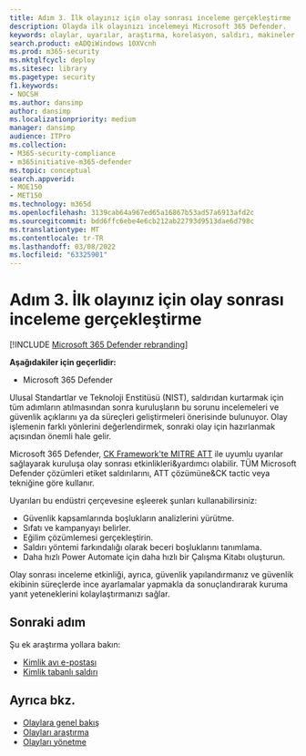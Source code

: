 ```yaml
---
title: Adım 3. İlk olayınız için olay sonrası inceleme gerçekleştirme
description: Olayda ilk olayınızı incelemeyi Microsoft 365 Defender.
keywords: olaylar, uyarılar, araştırma, korelasyon, saldırı, makineler, cihazlar, kullanıcılar, kimlikler, kimlik, posta kutusu, e-posta, 365, microsoft, m365
search.product: eADQiWindows 10XVcnh
ms.prod: m365-security
ms.mktglfcycl: deploy
ms.sitesec: library
ms.pagetype: security
f1.keywords:
- NOCSH
ms.author: dansimp
author: dansimp
ms.localizationpriority: medium
manager: dansimp
audience: ITPro
ms.collection:
- M365-security-compliance
- m365initiative-m365-defender
ms.topic: conceptual
search.appverid:
- MOE150
- MET150
ms.technology: m365d
ms.openlocfilehash: 3139cab64a967ed65a16867b53ad57a6913afd2c
ms.sourcegitcommit: bdd6ffc6ebe4e6cb212ab22793d9513dae6d798c
ms.translationtype: MT
ms.contentlocale: tr-TR
ms.lasthandoff: 03/08/2022
ms.locfileid: "63325901"
---
```

# <a name="step-3-perform-a-post-incident-review-of-your-first-incident"></a>Adım 3. İlk olayınız için olay sonrası inceleme gerçekleştirme

[!INCLUDE [Microsoft 365 Defender rebranding](../includes/microsoft-defender.md)]

**Aşağıdakiler için geçerlidir:**
- Microsoft 365 Defender

Ulusal Standartlar ve Teknoloji Enstitüsü (NIST), saldırıdan kurtarmak için tüm adımların atılmasından sonra kuruluşların bu sorunu incelemeleri ve güvenlik açıklarını ya da süreçleri geliştirmeleri önerisinde bulunuyor. Olay işlemenin farklı yönlerini değerlendirmek, sonraki olay için hazırlanmak açısından önemli hale gelir.

Microsoft 365 Defender, [CK Framework'te MITRE ATT](https://attack.mitre.org/) ile uyumlu uyarılar sağlayarak kuruluşa olay sonrası etkinlikleri&yardımcı olabilir. TÜM Microsoft Defender çözümleri etiket saldırılarını, ATT çözümüne&CK tactic veya tekniğine göre kullanır.

Uyarıları bu endüstri çerçevesine eşleerek şunları kullanabilirsiniz:

- Güvenlik kapsamlarında boşlukların analizlerini yürütme.
- Sıfatı ve kampanyayı belirler.
- Eğilim çözümlemesi gerçekleştirin.
- Saldırı yöntemi farkındalığı olarak beceri boşluklarını tanımlama.
- Daha hızlı Power Automate için daha hızlı bir Çalışma Kitabı oluşturun.

Olay sonrası inceleme etkinliği, ayrıca, güvenlik yapılandırmanız ve güvenlik ekibinin süreçlerde ince ayarlamalar yapmakla da sonuçlandırarak kuruma yanıt yeteneklerini kolaylaştırmanızı sağlar.

## <a name="next-step"></a>Sonraki adım

Şu ek araştırma yollara bakın:

- [Kimlik avı e-postası](first-incident-path-phishing.md)
- [Kimlik tabanlı saldırı](first-incident-path-identity.md)


## <a name="see-also"></a>Ayrıca bkz.

- [Olaylara genel bakış](incidents-overview.md)
- [Olayları araştırma](investigate-incidents.md)
- [Olayları yönetme](manage-incidents.md)
